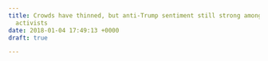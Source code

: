```yaml
---
title: Crowds have thinned, but anti-Trump sentiment still strong among Bucks County
  activists
date: 2018-01-04 17:49:13 +0000
draft: true

---
```

